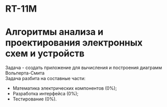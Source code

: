 # RT-11M
# Алгоритмы анализа и проектирования электронных схем и устройств
Задача - создать приложение для вычисления и построения диаграмм Вольперта-Смита <br />
Задача разбита на составные части: 
- Математика электрических компонентов (0%);
- Разработка интерфейса (0%);
- Тестирование (0%).
